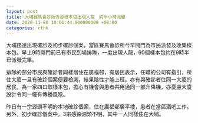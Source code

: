 ```yaml
---
layout: post
title: 大埔賽馬會診所派發樣本包出現人龍　約半小時派畢
date: 2020-11-08 10:01:44.000000000 +08:00
categories: rthk
---
```


大埔接連出現確診及初步確診個案，當區賽馬會診所今早開門為市民派發及收集樣本包。早上9時開門前已有市民到場排隊，一度出現人龍，90個樣本包約在9時半已派發完畢。

排隊的部分巿民與確診者同樣居住在廣福邨，有居民表示，任職的公司有指引，所住大廈一旦有確診個案便要檢測，結果陰性才能上班。亦有與確診者住同一大廈的居民，為一家四口取樣本包，擔心有機會與患者共用過同一部升降機，亦憂慮大廈設計令同一幢有傳播風險。

昨日有一宗源頭不明的本地確診個案，住在廣福邨廣平樓，患者在當區酒吧工作。另外，初步確診個案中，3宗感染源頭不明，其中一人同樣住在大埔。
